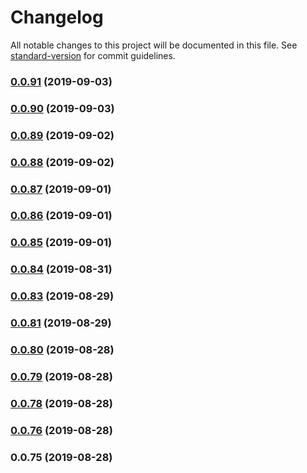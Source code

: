 # Changelog

All notable changes to this project will be documented in this file. See [standard-version](https://github.com/conventional-changelog/standard-version) for commit guidelines.

### [0.0.91](https://github.com/alexxsexotic/leafy-design-system/compare/v0.0.90...v0.0.91) (2019-09-03)

### [0.0.90](https://github.com/alexxsexotic/leafy-design-system/compare/v0.0.89...v0.0.90) (2019-09-03)

### [0.0.89](https://github.com/alexxsexotic/leafy-design-system/compare/v0.0.88...v0.0.89) (2019-09-02)

### [0.0.88](https://github.com/alexxsexotic/leafy-design-system/compare/v0.0.87...v0.0.88) (2019-09-02)

### [0.0.87](https://github.com/alexxsexotic/leafy-design-system/compare/v0.0.86...v0.0.87) (2019-09-01)

### [0.0.86](https://github.com/alexxsexotic/leafy-design-system/compare/v0.0.85...v0.0.86) (2019-09-01)

### [0.0.85](https://github.com/alexxsexotic/leafy-design-system/compare/v0.0.84...v0.0.85) (2019-09-01)

### [0.0.84](https://github.com/alexxsexotic/leafy-design-system/compare/v0.0.83...v0.0.84) (2019-08-31)

### [0.0.83](https://github.com/alexxsexotic/leafy-design-system/compare/v0.0.81...v0.0.83) (2019-08-29)

### [0.0.81](https://github.com/alexxsexotic/leafy-design-system/compare/v0.0.80...v0.0.81) (2019-08-29)

### [0.0.80](https://github.com/alexxsexotic/leafy-design-system/compare/v0.0.79...v0.0.80) (2019-08-28)

### [0.0.79](https://github.com/alexxsexotic/leafy-design-system/compare/v0.0.78...v0.0.79) (2019-08-28)

### [0.0.78](https://github.com/alexxsexotic/leafy-design-system/compare/v0.0.76...v0.0.78) (2019-08-28)

### [0.0.76](https://github.com/alexxsexotic/leafy-design-system/compare/v0.0.75...v0.0.76) (2019-08-28)

### 0.0.75 (2019-08-28)
